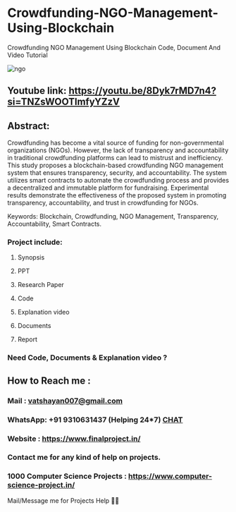 # Crowdfunding-NGO-Management-Using-Blockchain
Crowdfunding NGO Management Using Blockchain Code, Document And Video Tutorial

![ngo](https://github.com/user-attachments/assets/6ea3d32c-405c-436a-a3ba-f20677d5909d)


## Youtube link: https://youtu.be/8Dyk7rMD7n4?si=TNZsWOOTlmfyYZzV

## Abstract:
Crowdfunding has become a vital source of funding for non-governmental organizations (NGOs). However, the lack of transparency and accountability in traditional crowdfunding platforms can lead to mistrust and inefficiency. This study proposes a blockchain-based crowdfunding NGO management system that ensures transparency, security, and accountability. The system utilizes smart contracts to automate the crowdfunding process and provides a decentralized and immutable platform for fundraising. Experimental results demonstrate the effectiveness of the proposed system in promoting transparency, accountability, and trust in crowdfunding for NGOs.

Keywords: Blockchain, Crowdfunding, NGO Management, Transparency, Accountability, Smart Contracts.

### Project include: 

1. Synopsis

2. PPT

3. Research Paper


4. Code

5. Explanation video

6. Documents

7. Report


### Need Code, Documents & Explanation video ? 

## How to Reach me :

### Mail : vatshayan007@gmail.com 

### WhatsApp: +91 9310631437 (Helping 24*7) **[CHAT](https://wa.me/message/CHWN2AHCPMAZK1)** 

### Website : https://www.finalproject.in/

### Contact me for any kind of help on projects.
### 1000 Computer Science Projects : https://www.computer-science-project.in/


Mail/Message me for Projects Help 🙏🏻
